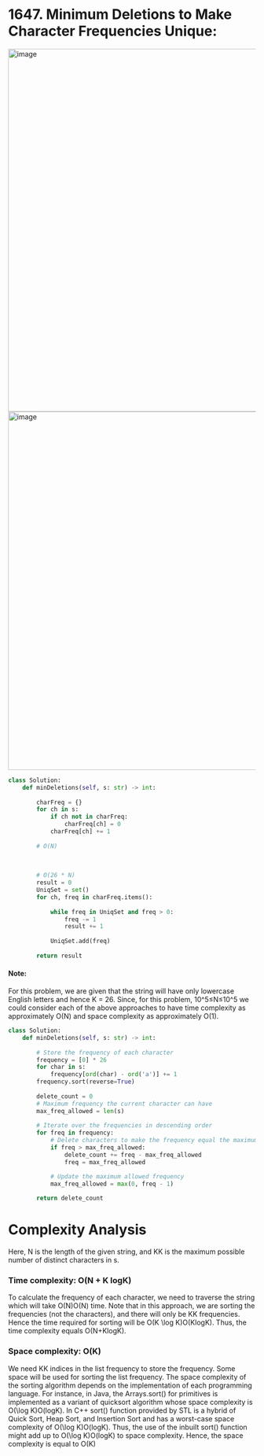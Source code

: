# 1647. Minimum Deletions to Make Character Frequencies Unique:

<img width="738" alt="image" src="https://user-images.githubusercontent.com/35987583/163131883-d7671d00-582f-4c9c-a24a-51eaa1f0e3cf.png">
<img width="729" alt="image" src="https://user-images.githubusercontent.com/35987583/163131929-c51ab971-6b1a-4961-a351-33e1d2e081f5.png">


```python
class Solution:
    def minDeletions(self, s: str) -> int:
        
        charFreq = {}
        for ch in s:
            if ch not in charFreq:
                charFreq[ch] = 0
            charFreq[ch] += 1
            
        # O(N)
            
            
            
        # O(26 * N)
        result = 0
        UniqSet = set()
        for ch, freq in charFreq.items():
            
            while freq in UniqSet and freq > 0:
                freq -= 1
                result += 1
                
            UniqSet.add(freq)
            
        return result
```

#### Note: 
For this problem, we are given that the string will have only lowercase English letters and hence K = 26. Since, for this problem, 10^5≤N≤10^5
we could consider each of the above approaches to have time complexity as approximately O(N) and space complexity as approximately O(1).


```python
class Solution:
    def minDeletions(self, s: str) -> int:
        
        # Store the frequency of each character
        frequency = [0] * 26
        for char in s:
            frequency[ord(char) - ord('a')] += 1
        frequency.sort(reverse=True)
        
        delete_count = 0
        # Maximum frequency the current character can have
        max_freq_allowed = len(s)
        
        # Iterate over the frequencies in descending order
        for freq in frequency:
            # Delete characters to make the frequency equal the maximum frequency allowed
            if freq > max_freq_allowed:
                delete_count += freq - max_freq_allowed
                freq = max_freq_allowed

            # Update the maximum allowed frequency
            max_freq_allowed = max(0, freq - 1)
            
        return delete_count
```

# Complexity Analysis

Here, N is the length of the given string, and KK is the maximum possible number of distinct characters in s.

### Time complexity: O(N + K logK)

To calculate the frequency of each character, we need to traverse the string which will take O(N)O(N) time. Note that in this approach, we are sorting the frequencies (not the characters), and there will only be KK frequencies. Hence the time required for sorting will be O(K \log K)O(KlogK). Thus, the time complexity equals O(N+KlogK).

### Space complexity: O(K)

We need KK indices in the list frequency to store the frequency. Some space will be used for sorting the list frequency. The space complexity of the sorting algorithm depends on the implementation of each programming language. For instance, in Java, the Arrays.sort() for primitives is implemented as a variant of quicksort algorithm whose space complexity is O(\log K)O(logK). In C++ sort() function provided by STL is a hybrid of Quick Sort, Heap Sort, and Insertion Sort and has a worst-case space complexity of O(\log K)O(logK). Thus, the use of the inbuilt sort() function might add up to O(\log K)O(logK) to space complexity. Hence, the space complexity is equal to O(K)

